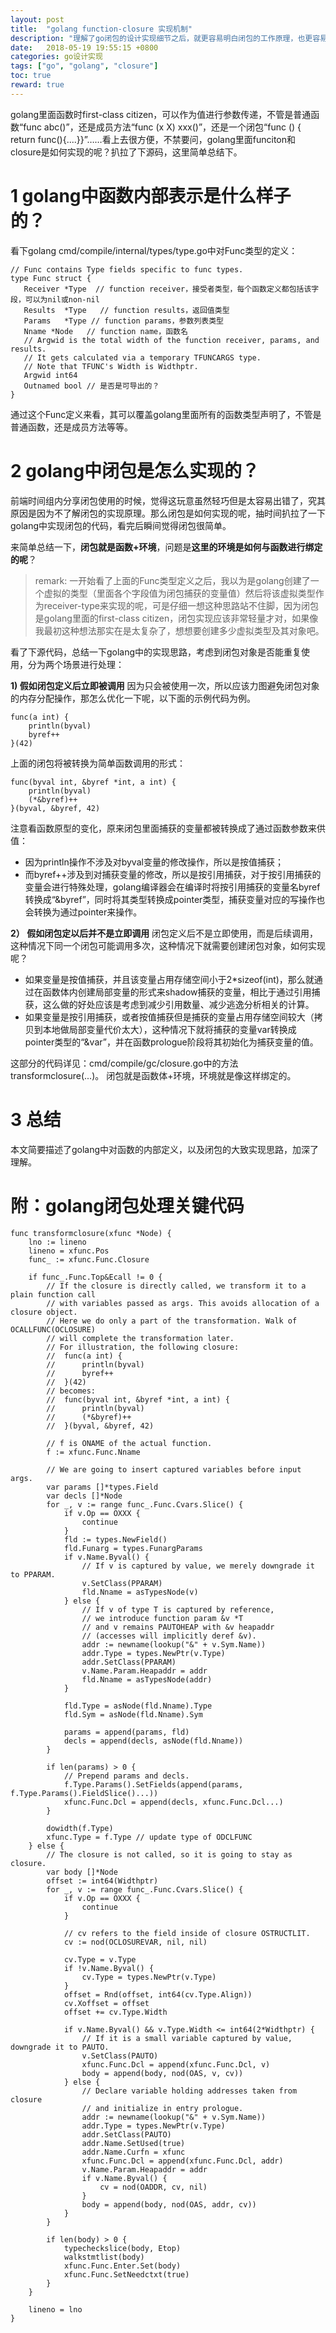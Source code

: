 ```yaml
---
layout: post
title:  "golang function-closure 实现机制"
description: "理解了go闭包的设计实现细节之后，就更容易明白闭包的工作原理，也更容易在编码时绕过一些最佳实践所没有展开讨论的神坑，比如for循环变量被闭包引用问题，比如是值捕获还是引用捕获问题。"
date:   2018-05-19 19:55:15 +0800
categories: go设计实现
tags: ["go", "golang", "closure"]
toc: true
reward: true
---
```


golang里面函数时first-class citizen，可以作为值进行参数传递，不管是普通函数“func abc()”，还是成员方法“func (x X) xxx()”，还是一个闭包“func () { return func(){....}}”……看上去很方便，不禁要问，golang里面funciton和closure是如何实现的呢？扒拉了下源码，这里简单总结下。

# 1 golang中函数内部表示是什么样子的？

看下golang cmd/compile/internal/types/type.go中对Func类型的定义：
```golang
// Func contains Type fields specific to func types.
type Func struct {
   Receiver *Type  // function receiver，接受者类型，每个函数定义都包括该字段，可以为nil或non-nil
   Results  *Type   // function results，返回值类型
   Params   *Type // function params，参数列表类型
   Nname *Node   // function name，函数名
   // Argwid is the total width of the function receiver, params, and results.
   // It gets calculated via a temporary TFUNCARGS type.
   // Note that TFUNC's Width is Widthptr.
   Argwid int64
   Outnamed bool // 是否是可导出的？
}
```
通过这个Func定义来看，其可以覆盖golang里面所有的函数类型声明了，不管是普通函数，还是成员方法等等。

# 2 golang中闭包是怎么实现的？

前端时间组内分享闭包使用的时候，觉得这玩意虽然轻巧但是太容易出错了，究其原因是因为不了解闭包的实现原理。那么闭包是如何实现的呢，抽时间扒拉了一下golang中实现闭包的代码，看完后瞬间觉得闭包很简单。

来简单总结一下，**闭包就是函数+环境**，问题是**这里的环境是如何与函数进行绑定的呢**？

>remark: 一开始看了上面的Func类型定义之后，我以为是golang创建了一个虚拟的类型（里面各个字段值为闭包捕获的变量值）然后将该虚拟类型作为receiver-type来实现的呢，可是仔细一想这种思路站不住脚，因为闭包是golang里面的first-class citizen，闭包实现应该非常轻量才对，如果像我最初这种想法那实在是太复杂了，想想要创建多少虚拟类型及其对象吧。

看了下源代码，总结一下golang中的实现思路，考虑到闭包对象是否能重复使用，分为两个场景进行处理：

**1) 假如闭包定义后立即被调用**
因为只会被使用一次，所以应该力图避免闭包对象的内存分配操作，那怎么优化一下呢，以下面的示例代码为例。
```golang
func(a int) {
    println(byval)
    byref++
}(42)
```
上面的闭包将被转换为简单函数调用的形式：
```golang
func(byval int, &byref *int, a int) {
    println(byval)
    (*&byref)++
}(byval, &byref, 42)
```
注意看函数原型的变化，原来闭包里面捕获的变量都被转换成了通过函数参数来供值：
- 因为println操作不涉及对byval变量的修改操作，所以是按值捕获；
- 而byref++涉及到对捕获变量的修改，所以是按引用捕获，对于按引用捕获的变量会进行特殊处理，golang编译器会在编译时将按引用捕获的变量名byref转换成“&byref”，同时将其类型转换成pointer类型，捕获变量对应的写操作也会转换为通过pointer来操作。

**2） 假如闭包定以后并不是立即调用**
闭包定义后不是立即使用，而是后续调用，这种情况下同一个闭包可能调用多次，这种情况下就需要创建闭包对象，如何实现呢？
- 如果变量是按值捕获，并且该变量占用存储空间小于2*sizeof(int)，那么就通过在函数体内创建局部变量的形式来shadow捕获的变量，相比于通过引用捕获，这么做的好处应该是考虑到减少引用数量、减少逃逸分析相关的计算。
- 如果变量是按引用捕获，或者按值捕获但是捕获的变量占用存储空间较大（拷贝到本地做局部变量代价太大），这种情况下就将捕获的变量var转换成pointer类型的“&var”，并在函数prologue阶段将其初始化为捕获变量的值。

这部分的代码详见：cmd/compile/gc/closure.go中的方法transformclosure(...)。
闭包就是函数体+环境，环境就是像这样绑定的。

# 3 总结
本文简要描述了golang中对函数的内部定义，以及闭包的大致实现思路，加深了理解。

# 附：golang闭包处理关键代码
```golang
func transformclosure(xfunc *Node) {
	lno := lineno
	lineno = xfunc.Pos
	func_ := xfunc.Func.Closure

	if func_.Func.Top&Ecall != 0 {
		// If the closure is directly called, we transform it to a plain function call
		// with variables passed as args. This avoids allocation of a closure object.
		// Here we do only a part of the transformation. Walk of OCALLFUNC(OCLOSURE)
		// will complete the transformation later.
		// For illustration, the following closure:
		//	func(a int) {
		//		println(byval)
		//		byref++
		//	}(42)
		// becomes:
		//	func(byval int, &byref *int, a int) {
		//		println(byval)
		//		(*&byref)++
		//	}(byval, &byref, 42)

		// f is ONAME of the actual function.
		f := xfunc.Func.Nname

		// We are going to insert captured variables before input args.
		var params []*types.Field
		var decls []*Node
		for _, v := range func_.Func.Cvars.Slice() {
			if v.Op == OXXX {
				continue
			}
			fld := types.NewField()
			fld.Funarg = types.FunargParams
			if v.Name.Byval() {
				// If v is captured by value, we merely downgrade it to PPARAM.
				v.SetClass(PPARAM)
				fld.Nname = asTypesNode(v)
			} else {
				// If v of type T is captured by reference,
				// we introduce function param &v *T
				// and v remains PAUTOHEAP with &v heapaddr
				// (accesses will implicitly deref &v).
				addr := newname(lookup("&" + v.Sym.Name))
				addr.Type = types.NewPtr(v.Type)
				addr.SetClass(PPARAM)
				v.Name.Param.Heapaddr = addr
				fld.Nname = asTypesNode(addr)
			}

			fld.Type = asNode(fld.Nname).Type
			fld.Sym = asNode(fld.Nname).Sym

			params = append(params, fld)
			decls = append(decls, asNode(fld.Nname))
		}

		if len(params) > 0 {
			// Prepend params and decls.
			f.Type.Params().SetFields(append(params, f.Type.Params().FieldSlice()...))
			xfunc.Func.Dcl = append(decls, xfunc.Func.Dcl...)
		}

		dowidth(f.Type)
		xfunc.Type = f.Type // update type of ODCLFUNC
	} else {
		// The closure is not called, so it is going to stay as closure.
		var body []*Node
		offset := int64(Widthptr)
		for _, v := range func_.Func.Cvars.Slice() {
			if v.Op == OXXX {
				continue
			}

			// cv refers to the field inside of closure OSTRUCTLIT.
			cv := nod(OCLOSUREVAR, nil, nil)

			cv.Type = v.Type
			if !v.Name.Byval() {
				cv.Type = types.NewPtr(v.Type)
			}
			offset = Rnd(offset, int64(cv.Type.Align))
			cv.Xoffset = offset
			offset += cv.Type.Width

			if v.Name.Byval() && v.Type.Width <= int64(2*Widthptr) {
				// If it is a small variable captured by value, downgrade it to PAUTO.
				v.SetClass(PAUTO)
				xfunc.Func.Dcl = append(xfunc.Func.Dcl, v)
				body = append(body, nod(OAS, v, cv))
			} else {
				// Declare variable holding addresses taken from closure
				// and initialize in entry prologue.
				addr := newname(lookup("&" + v.Sym.Name))
				addr.Type = types.NewPtr(v.Type)
				addr.SetClass(PAUTO)
				addr.Name.SetUsed(true)
				addr.Name.Curfn = xfunc
				xfunc.Func.Dcl = append(xfunc.Func.Dcl, addr)
				v.Name.Param.Heapaddr = addr
				if v.Name.Byval() {
					cv = nod(OADDR, cv, nil)
				}
				body = append(body, nod(OAS, addr, cv))
			}
		}

		if len(body) > 0 {
			typecheckslice(body, Etop)
			walkstmtlist(body)
			xfunc.Func.Enter.Set(body)
			xfunc.Func.SetNeedctxt(true)
		}
	}

	lineno = lno
}
```

